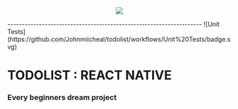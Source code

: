 <p align="center">
  <img src="https://external-content.duckduckgo.com/iu/?u=https%3A%2F%2Ftse1.mm.bing.net%2Fth%3Fid%3DOIP.Rq0xfnZCnCiOkeman7dPagHaEk%26pid%3DApi&f=1">
</p>
--------------------------------------------------------------------
![Unit Tests](https://github.com/Johnmiicheal/todolist/workflows/Unit%20Tests/badge.svg)



# TODOLIST : REACT NATIVE


### Every beginners dream project

